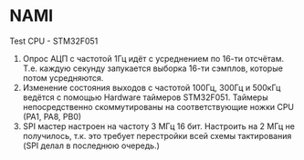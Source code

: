 # NAMI
Test
CPU - STM32F051
1. Опрос АЦП с частотой 1Гц идёт с усреднением по 16-ти отсчётам.
  Т.е. каждую секунду запукается выборка 16-ти сэмплов, которые потом усредняются.
2. Изменение состояния выходов с частотой 100Гц, 300Гц и 500кГц ведётся с помощью Hardware таймеров STM32F051.
  Таймеры непосредственно скоммутированы на соответствующие ножки CPU (PA1, PA8, PB0)
3. SPI мастер настроен на частоту 3 МГц 16 бит. Настроить на 2 МГц не получилось, т.к. это требует перестройки всей схемы            тактирования (SPI делал в последнюю очередь.)
